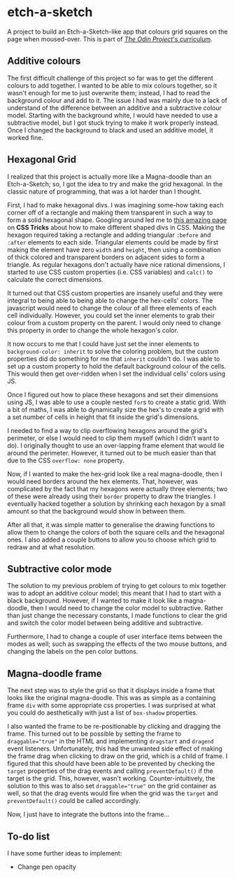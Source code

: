 # etch-a-sketch

A project to build an Etch-a-Sketch-like app that colours grid squares on the page when moused-over. This is part of
[*The Odin Project*'s curriculum](https://www.theodinproject.com/lessons/etch-a-sketch-project).

## Additive colours

The first difficult challenge of this project so far was to get the different colours to add together. I wanted to be
able to mix colours together, so it wasn't enough for me to just overwrite them; instead, I had to read the background
colour and add to it. The issue I had was mainly due to a lack of understand of the difference between an additive and a
subtractive colour model. Starting with the background white, I would have needed to use a subtractive model, but I got
stuck trying to make it work properly instead. Once I changed the background to black and used an additive model, it
worked fine.

## Hexagonal Grid

I realized that this project is actually more like a Magna-doodle than an Etch-a-Sketch; so, I got the idea to try and
make the grid hexagonal. In the classic nature of programming, that was a lot harder than I thought.

First, I had to make hexagonal divs. I was imagining some-how taking each corner off of a rectangle and making them
transparent in such a way to form a solid hexagonal shape. Googling around led me to [this amazing
page](https://css-tricks.com/examples/ShapesOfCSS/) on **CSS Tricks** about how to make different shaped divs in CSS.
Making the hexagon required taking a rectangle and adding triangular `:before` and `:after` elements to each side.
Triangular elements could be made by first making the element have zero `width` and `height`, then using a combination
of thick colored and transparent borders on adjacent sides to form a triangle. As regular hexagons don't actually have
nice rational dimensions, I started to use CSS custom properties (i.e. CSS variables) and `calc()` to calculate the
correct dimensions.

It turned out that CSS custom properties are insanely useful and they were integral to being able to being able to
change the hex-cells' colors. The javascript would need to change the colour of all three elements of each cell
individually. However, you could set the inner elements to grab their colour from a custom property on the parent. I
would only need to change this property in order to change the whole hexagon's color.

It now occurs to me that I could have just set the inner elements to `background-color: inherit` to solve the coloring
problem, but the custom properties did do something for me that `inherit` couldn't do. I was able to set up a custom
property to hold the default background colour of the cells. This would then get over-ridden when I set the individual
cells' colors using JS.

Once I figured out how to place these hexagons and set their dimensions using JS, I was able to use a couple nested
`for`s to create a static grid. With a bit of maths, I was able to dynamically size the hex's to create a grid with a
set number of cells in height that fit inside the grid's dimensions.

I needed to find a way to clip overflowing hexagons around the grid's perimeter, or else I would need to clip them
myself (which I didn't want to do). I originally thought to use an over-lapping frame element that would lie around the
perimeter. However, it turned out to be much easier than that due to the CSS `overflow: none` property.

Now, if I wanted to make the hex-grid look like a real magna-doodle, then I would need borders around the hex
elements. That, however, was complicated by the fact that my hexagons were actually three elements; two of these were
already using their `border` property to draw the triangles. I eventually hacked together a solution by shrinking each
hexagon by a small amount so that the background would show in between them.

After all that, it was simple matter to generalise the drawing functions to allow them to change the colors of both the
square cells and the hexagonal ones. I also added a couple buttons to allow you to choose which grid to redraw and at
what resolution.

## Subtractive color mode

The solution to my previous problem of trying to get colours to mix together was to adopt an additive colour model; this
meant that I had to start with a black background. However, if I wanted to make it look like a magna-doodle, then I
would need to change the color model to subtractive. Rather than just change the necessary constants, I made functions
to clear the grid and switch the color model between being additive and subtractive.

Furthermore, I had to change a couple of user interface items between the modes as well; such as swapping the effects of
the two mouse buttons, and changing the labels on the pen color buttons.

## Magna-doodle frame

The next step was to style the grid so that it displays inside a frame that looks like the original magna-doodle. This
was as simple as a containing frame `div` with some appropriate css properties. I was surprised at what you could do
aesthetically with just a list of `box-shadow` properties.

I also wanted the frame to be re-positionable by clicking and dragging the frame. This turned out to be possible by
setting the frame to `draggable="true"` in the HTML and implementing `dragstart` and `dragend` event listeners.
Unfortunately, this had the unwanted side effect of making the frame drag when clicking to draw on the grid, which is a
child of frame. I figured that this should have been able to be prevented by checking the `target` properties of the
drag events and calling `preventDefault()` if the target is the grid. This, however, wasn't working.
Counter-intuitively, the solution to this was to also set `draggable="true"` on the grid container as well, so that the
drag events would fire when the grid was the `target` and `preventDefault()` could be called accordingly.

Now, I just have to integrate the buttons into the frame...

## To-do list

I have some further ideas to implement:

* Change pen opacity